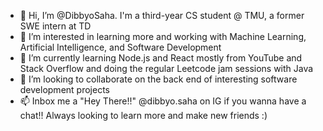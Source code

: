 - 👋 Hi, I’m @DibbyoSaha. I'm a third-year CS student @ TMU, a former SWE intern at TD
- 👀 I’m interested in learning more and working with Machine Learning, Artificial Intelligence, and Software Development
- 🌱 I’m currently learning Node.js and React mostly from YouTube and Stack Overflow and doing the regular Leetcode jam sessions with Java
- 💞️ I’m looking to collaborate on the back end of interesting software development projects
- 📫 Inbox me a "Hey There!!" @dibbyo.saha on IG if you wanna have a chat!! Always looking to learn more and make new friends :)

<!---
DibbyoSaha/DibbyoSaha is a ✨ special ✨ repository because its `README.md` (this file) appears on your GitHub profile.
You can click the Preview link to take a look at your changes.
--->
